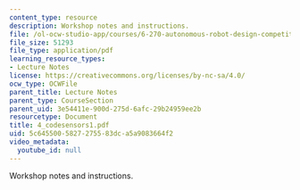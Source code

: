 ```yaml
---
content_type: resource
description: Workshop notes and instructions.
file: /ol-ocw-studio-app/courses/6-270-autonomous-robot-design-competition-january-iap-2005/5c6455005827275583dca5a9083664f2_4_codesensors1.pdf
file_size: 51293
file_type: application/pdf
learning_resource_types:
- Lecture Notes
license: https://creativecommons.org/licenses/by-nc-sa/4.0/
ocw_type: OCWFile
parent_title: Lecture Notes
parent_type: CourseSection
parent_uid: 3e54411e-900d-275d-6afc-29b24959ee2b
resourcetype: Document
title: 4_codesensors1.pdf
uid: 5c645500-5827-2755-83dc-a5a9083664f2
video_metadata:
  youtube_id: null
---
```

Workshop notes and instructions.